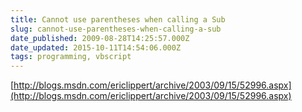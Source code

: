 ```yaml
---
title: Cannot use parentheses when calling a Sub
slug: cannot-use-parentheses-when-calling-a-sub
date_published: 2009-08-28T14:25:57.000Z
date_updated: 2015-10-11T14:54:06.000Z
tags: programming, vbscript
---
```


[http://blogs.msdn.com/ericlippert/archive/2003/09/15/52996.aspx](http://blogs.msdn.com/ericlippert/archive/2003/09/15/52996.aspx)
